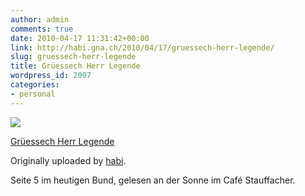 ```yaml
---
author: admin
comments: true
date: 2010-04-17 11:31:42+00:00
link: http://habi.gna.ch/2010/04/17/gruessech-herr-legende/
slug: gruessech-herr-legende
title: Grüessech Herr Legende
wordpress_id: 2097
categories:
- personal
---
```


[![](http://farm5.static.flickr.com/4016/4528085634_1c866f829c_m.jpg)](http://www.flickr.com/photos/habi/4528085634/)

[Grüessech Herr Legende](http://www.flickr.com/photos/habi/4528085634/)

Originally uploaded by [habi](http://www.flickr.com/people/habi/).

Seite 5 im heutigen Bund, gelesen an der Sonne im Café Stauffacher.
